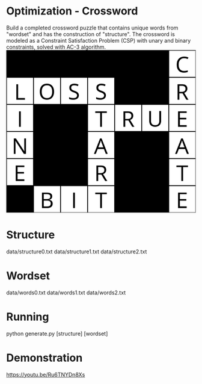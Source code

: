 # Optimization - Crossword 
Build a completed crossword puzzle that contains unique words from "wordset" and has the construction of "structure". The crossword is modeled as a Constraint Satisfaction Problem (CSP) with unary and binary constraints, solved with AC-3 algorithm. 
![sample solved puzzle](./output.png)

# Structure
data/structure0.txt
data/structure1.txt
data/structure2.txt

# Wordset
data/words0.txt
data/words1.txt
data/words2.txt

# Running
python generate.py [structure] [wordset]

# Demonstration
https://youtu.be/Ru6TNYDn8Xs
